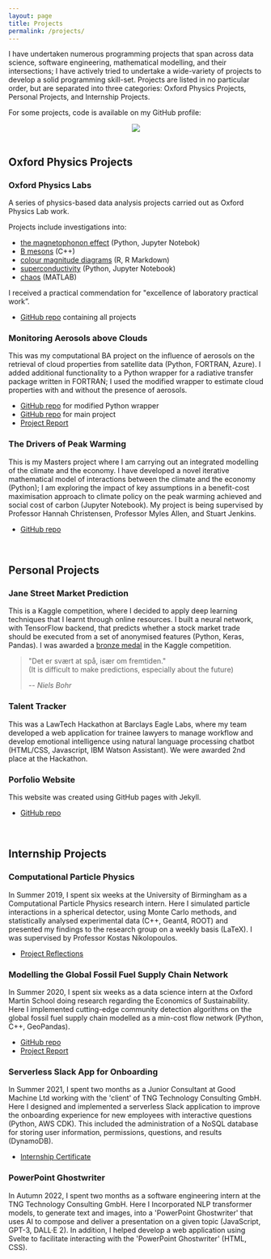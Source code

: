 ```yaml
---
layout: page
title: Projects
permalink: /projects/
---
```


I have undertaken numerous programming projects that span across data science, software engineering, mathematical modelling, and their intersections; I have actively tried to undertake a wide-variety of projects to develop a solid programming skill-set. Projects are listed in no particular order, but are separated into three categories: Oxford Physics Projects, Personal Projects, and Internship Projects.

For some projects, code is available on my GitHub profile:

<center>
  <div style="width:5%;text-align:center;">
    <a href="https://github.com/a5v"> <img src="https://a5v.github.io/personal-website/assets/icons/github_icon.png"> </a>
  </div>
</center>

<br>

## Oxford Physics Projects

### Oxford Physics Labs

A series of physics-based data analysis projects carried out as Oxford Physics Lab work.

Projects include investigations into:
- [the magnetophonon effect](https://a5v.github.io/personal-website/assets/files/magnetophonon_effect_report.pdf) (Python, Jupyter Notebok)
- [B mesons](https://a5v.github.io/personal-website/assets/files/NP10_mini_project_report.pdf)  (C++)
- [colour magnitude diagrams](https://a5v.github.io/personal-website/assets/files/colour_magnitude_diagrams_report.pdf) (R, R Markdown)
- [superconductivity](https://a5v.github.io/personal-website/assets/files/superconductivity_report.pdf) (Python, Jupyter Notebook)
- [chaos](https://a5v.github.io/personal-website/assets/files/chaos_lab_report.pdf) (MATLAB)

I received a practical commendation for "excellence of laboratory practical work”.

- [GitHub repo](https://github.com/a5v/oxford-physics-labs) containing all projects

### Monitoring Aerosols above Clouds

This was my computational BA project on the influence of aerosols on the retrieval of cloud properties from satellite data (Python, FORTRAN, Azure). I added additional functionality to a Python wrapper for a radiative transfer package written in FORTRAN; I used the modified wrapper to estimate cloud properties with and without the presence of aerosols.

- [GitHub repo](https://github.com/a5v/pyDISORT) for modified Python wrapper
- [GitHub repo](https://github.com/a5v/aerosols-above-clouds) for main project
- [Project Report](https://a5v.github.io/personal-website/assets/files/B8_report.pdf)

### The Drivers of Peak Warming

This is my Masters project where I am carrying out an integrated modelling of the climate and the economy. I have developed a novel iterative mathematical model of interactions between the climate and the economy (Python); I am exploring the impact of key assumptions in a benefit-cost maximisation approach to climate policy on the peak warming achieved and social cost of carbon (Jupyter Notebook). My project is being supervised by Professor Hannah Christensen, Professor Myles Allen, and Stuart Jenkins.

- [GitHub repo](https://github.com/a5v/drivers-of-peak-warming)

<br>

## Personal Projects

### Jane Street Market Prediction

This is a Kaggle competition, where I decided to apply deep learning techniques that I learnt through online resources. I built a neural network, with TensorFlow backend, that predicts whether a stock market trade should be executed from a set of anonymised features (Python, Keras, Pandas). I was awarded a [bronze medal](https://www.kaggle.com/maxpower742) in the Kaggle competition.

> "Det er svært at spå, især om fremtiden." \
> (It is difficult to make predictions, especially about the future)
>
> -- <cite> Niels Bohr <cite>

### Talent Tracker

This was a LawTech Hackathon at Barclays Eagle Labs, where my team developed a web application for trainee lawyers to manage workflow and develop emotional intelligence using natural language processing chatbot (HTML/CSS, Javascript, IBM Watson Assistant). We were awarded 2nd place at the Hackathon.

### Porfolio Website

This website was created using GitHub pages with Jekyll.

- [GitHub repo](https://github.com/a5v/personal-website)

<br>

## Internship Projects

### Computational Particle Physics

In Summer 2019, I spent six weeks at the University of Birmingham as a Computational Particle Physics research intern. Here I simulated particle interactions in a spherical detector, using Monte Carlo methods, and statistically analysed experimental data (C++, Geant4, ROOT) and presented my findings to the research group on a weekly basis (LaTeX). I was supervised by Professor Kostas Nikolopoulos.

- [Project Reflections](https://a5v.github.io/personal-website/assets/files/UoB_reflective_diary.pdf)

### Modelling the Global Fossil Fuel Supply Chain Network

In Summer 2020, I spent six weeks as a data science intern at the Oxford Martin School doing research regarding the Economics of Sustainability. Here I implemented cutting-edge community detection algorithms on the global fossil fuel supply chain modelled as a min-cost flow network (Python, C++, GeoPandas).

- [GitHub repo](https://github.com/Lkruitwagen/global-fossil-fuel-supply-chain)
- [Project Report](https://a5v.github.io/personal-website/assets/files/UoO_report.pdf)

### Serverless Slack App for Onboarding

In Summer 2021, I spent two months as a Junior Consultant at Good Machine Ltd working with the 'client' of TNG Technology Consulting GmbH. Here I designed and implemented a serverless Slack application to improve the onboarding experience for new employees with interactive questions (Python, AWS CDK). This included the administration of a NoSQL database for storing user information, permissions, questions, and results (DynamoDB).

- [Internship Certificate](https://a5v.github.io/personal-website/assets/files/good_machine_internship_certificate.pdf)

### PowerPoint Ghostwriter

In Autumn 2022, I spent two months as a software engineering intern at the TNG Technology Consulting GmbH. Here I Incorporated NLP transformer models, to generate text and images, into a 'PowerPoint Ghostwriter' that uses AI to compose and deliver a presentation on a given topic (JavaScript, GPT-3, DALL·E 2). In addition, I helped develop a web application using Svelte to facilitate interacting with the 'PowerPoint Ghostwriter' (HTML, CSS).
